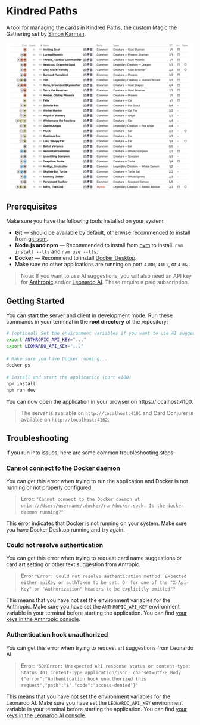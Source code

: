 # Kindred Paths
A tool for managing the cards in Kindred Paths, the custom Magic the Gathering set by [Simon Karman](https://simonkarman.nl).

![Kindred Paths](./kindred-paths.png)

## Prerequisites
Make sure you have the following tools installed on your system:
- **Git** — should be available by default, otherwise recommended to install from [git-scm](https://git-scm.com/downloads).
- **Node.js and npm** — Recommended to install from [nvm](https://github.com/nvm-sh/nvm) to install: `nvm install --lts` and `nvm use --lts`.
- **Docker** — Recommend to install [Docker Desktop](https://docs.docker.com/desktop/).
- Make sure no other applications are running on port `4100`, `4101`, or `4102`.

> Note: If you want to use AI suggestions, you will also need an API key for [Anthropic](https://www.anthropic.com/) and/or [Leonardo AI](https://leonardo.ai/). These require a paid subscription.

## Getting Started
You can start the server and client in development mode. Run these commands in your terminal in the **root directory** of the repository:

```bash
# (optional) Set the environment variables if you want to use AI suggestions
export ANTHROPIC_API_KEY="..."
export LEONARDO_API_KEY="..."

# Make sure you have Docker running...
docker ps

# Install and start the application (port 4100)
npm install
npm run dev
```

You can now open the application in your browser on https://localhost:4100.

> The server is available on `http://localhost:4101` and Card Conjurer is available on `http://localhost:4102`.

## Troubleshooting
If you run into issues, here are some common troubleshooting steps:

### Cannot connect to the Docker daemon
You can get this error when trying to run the application and Docker is not running or not properly configured.

> Error: `"Cannot connect to the Docker daemon at unix:///Users/username/.docker/run/docker.sock. Is the docker daemon running?"`

This error indicates that Docker is not running on your system. Make sure you have Docker Desktop running and try again.

### Could not resolve authentication
You can get this error when trying to request card name suggestions or card art setting or other text suggestion from Antropic.

> Error `"Error: Could not resolve authentication method. Expected either apiKey or authToken to be set. Or for one of the "X-Api-Key" or "Authorization" headers to be explicitly omitted"?`

This means that you have not set the environment variables for the Anthropic. Make sure you have set the `ANTHROPIC_API_KEY` environment variable in your terminal before starting the application. You can find [your keys in the Anthropic console](https://console.anthropic.com/settings/keys).

### Authentication hook unauthorized
You can get this error when trying to request art suggestions from Leonardo AI.

> Error: `"SDKError: Unexpected API response status or content-type: Status 401 Content-Type application/json; charset=utf-8 Body
{"error":"Authentication hook unauthorized this request","path":"$","code":"access-denied"}"`

This means that you have not set the environment variables for the Leonardo AI. Make sure you have set the `LEONARDO_API_KEY` environment variable in your terminal before starting the application. You can find [your keys in the Leonardo AI console](https://app.leonardo.ai/api-access).
